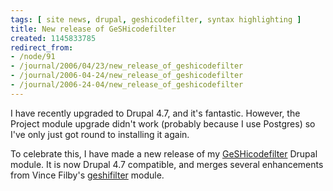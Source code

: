 ```yaml
---
tags: [ site news, drupal, geshicodefilter, syntax highlighting ]
title: New release of GeSHicodefilter
created: 1145833785
redirect_from:
- /node/91
- /journal/2006/04/23/new_release_of_geshicodefilter
- /journal/2006-04-24/new_release_of_geshicodefilter
- /journal/2006-24-04/new_release_of_geshicodefilter
---
```

I have recently upgraded to Drupal 4.7, and it's fantastic. However, the Project
module upgrade didn't work (probably because I use Postgres) so I've only just
got round to installing it again.<!--break-->

To celebrate this, I have made a new release of my
[GeSHicodefilter](/project/GeSHicodefilter) Drupal module. It is now Drupal 4.7
compatible, and merges several enhancements from Vince Filby's
[geshifilter](http://www.filbar.org/project/geshifilter) module.
